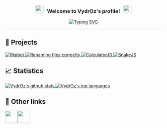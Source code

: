 <h3 align="center">
  <img src="https://emoji.discord.st/emojis/768b108d-274f-4f44-a634-8477b16efce7.gif" width="25">
  &nbsp; Welcome to VydrOz's profile! &nbsp;
  <img src="https://emoji.discord.st/emojis/768b108d-274f-4f44-a634-8477b16efce7.gif" width="25">
</h3>

<!-- Typing SVG by DenverCoder1 - https://github.com/DenverCoder1/readme-typing-svg -->
<div align="center">
  
  [![Typing SVG](https://readme-typing-svg.herokuapp.com?color=72C9E4&size=24&center=true&vCenter=true&lines=Abracadabra;Bibbidi-Bobbidi-Boo;Sim+Sala+Bim;Shazam;Hocus+Pocus;Alakazam)](https://github.com/DenverCoder1/readme-typing-svg)
</div>

___

## 📜 Projects

<a href="https://github.com/VydrOz/Risibot">
  <img align="center" src="https://github-readme-stats.vercel.app/api/pin/?username=VydrOz&repo=Risibot&theme=react&hide_border=true&show_icons=false" alt="Risibot"/>
</a>
<a href="https://github.com/VydrOz/Renaming-files-correctly">
  <img align="center" src="https://github-readme-stats.vercel.app/api/pin/?username=VydrOz&repo=Renaming-files-correctly&theme=react&hide_border=true&show_icons=false" alt="Renaming files correctly"/>
</a>
<a href="https://github.com/VydrOz/CalculatorJS">
  <img align="center" src="https://github-readme-stats.vercel.app/api/pin/?username=VydrOz&repo=CalculatorJS&theme=react&hide_border=true&show_icons=false" alt="CalculatorJS"/>
</a>
<a href="https://github.com/VydrOz/SnakeJS">
  <img align="center" src="https://github-readme-stats.vercel.app/api/pin/?username=VydrOz&repo=SnakeJS&theme=react&hide_border=true&show_icons=false" alt="SnakeJS"/>
</a>

## 📈 Statistics

<a href="https://github.com/anuraghazra/github-readme-stats">
  <img align="center" src="https://github-readme-stats.vercel.app/api?username=VydrOz&theme=react&hide_border=true" alt="VydrOz's github stats" />
</a>
<a href="https://github.com/anuraghazra/github-readme-stats">
  <img align="center" src="https://github-readme-stats.vercel.app/api/top-langs/?username=VydrOz&theme=react&hide_border=true&layout=compact" alt="VydrOz's top languages" />
</a>


## 🔗 Other links
<a href="https://www.codewars.com/users/VydrOz" style="text-decoration: none; font-size:0px" >
  <img border="0" width="40px" title="Code Wars | Vydroz" src="https://docs.codewars.com/logo.svg">
</a>

<a href="https://codepen.io/vydroz" style="text-decoration: none; font-size:0px" >
  <img border="0" width="40px" title="CodePen | Vydroz" src="https://res.cloudinary.com/css-tricks/image/upload/c_scale,w_40,h_40/f_auto,q_auto/v1637703545/Button-Fill-White-Small.png">
</a>
